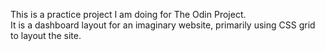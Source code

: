 This is a practice project I am doing for The Odin Project.  
It is a dashboard layout for an imaginary website, primarily using CSS grid to layout the site.